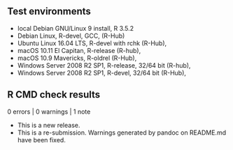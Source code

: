 ## Test environments
* local Debian GNU/Linux 9 install, R 3.5.2
* Debian Linux, R-devel, GCC, (R-Hub)
* Ubuntu Linux 16.04 LTS, R-devel with rchk (R-Hub),
* macOS 10.11 El Capitan, R-release (R-hub),
* macOS 10.9 Mavericks, R-oldrel (R-Hub),
* Windows Server 2008 R2 SP1, R-release, 32/64 bit (R-hub),
* Windows Server 2008 R2 SP1, R-devel, 32/64 bit (R-Hub),

## R CMD check results

0 errors | 0 warnings | 1 note

* This is a new release.
* This is a re-submission. Warnings generated by pandoc on README.md have been
  fixed.
